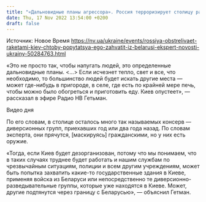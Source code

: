 ```yaml
---
title: "«Дальновидные планы агрессора». Россия терроризирует столицу ракетными обстрелами не только для того, чтобы напугать людей — военный аналитик"
date: Thu, 17 Nov 2022 13:54:00 +0200
draft: false
---
```

Источник: Новое Время https://nv.ua/ukraine/events/rossiya-obstrelivaet-raketami-kiev-chtoby-popytatsya-ego-zahvatit-iz-belarusi-ekspert-novosti-ukrainy-50284763.html


«Это не просто так, чтобы напугать людей, это определенные дальновидные планы. <...> Если исчезнет тепло, свет и все, что необходимо, то большинство людей будет искать другие места — может где-нибудь в пригороде, в селе, где есть по крайней мере печь, чтобы можно было обогреться и приготовить еду. Киев опустеет», — рассказал в эфире Радио НВ Гетьман.

 Видео дня   

По его словам, в столице осталось много так называемых консерв — диверсионных групп, приехавших год или два года назад. По словам эксперта, они прячутся, [маскируясь] гражданскими, но у них есть оружие.

«Тогда, если Киев будет дезорганизован, потому что мы понимаем, что в таких случаях труднее будет работать и нашим службам по чрезвычайным ситуациям, полиции и всем другим учреждениям, может быть попытка захватить какие-то государственные здания в Киеве, применяя войска из Беларуси или непосредственно те диверсионно-разведывательные группы, которые уже находятся в Киеве. Может, другие подтянутся через границу с Беларусью», — объяснил Гетман.
